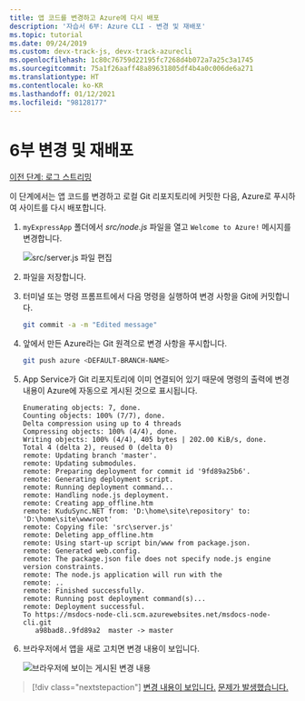 ```yaml
---
title: 앱 코드를 변경하고 Azure에 다시 배포
description: '자습서 6부: Azure CLI - 변경 및 재배포'
ms.topic: tutorial
ms.date: 09/24/2019
ms.custom: devx-track-js, devx-track-azurecli
ms.openlocfilehash: 1c80c76759d22195fc7268d4b072a7a25c3a1745
ms.sourcegitcommit: 75a1f26aaff48a89631805df4b4a0c006de6a271
ms.translationtype: HT
ms.contentlocale: ko-KR
ms.lasthandoff: 01/12/2021
ms.locfileid: "98128177"
---
```

# <a name="part-6-make-changes-and-redeploy"></a>6부 변경 및 재배포

[이전 단계: 로그 스트리밍](tutorial-vscode-azure-cli-node-05.md)

이 단계에서는 앱 코드를 변경하고 로컬 Git 리포지토리에 커밋한 다음, Azure로 푸시하여 사이트를 다시 배포합니다.

1. `myExpressApp` 폴더에서 *src/node.js* 파일을 열고 `Welcome to Azure!` 메시지를 변경합니다.

    ![src/server.js 파일 편집](../../media/azure-cli/edit-server-file.png)

1. 파일을 저장합니다.

1. 터미널 또는 명령 프롬프트에서 다음 명령을 실행하여 변경 사항을 Git에 커밋합니다.

    ```bash
    git commit -a -m "Edited message"
    ```

1. 앞에서 만든 Azure라는 Git 원격으로 변경 사항을 푸시합니다.

    ```bash
    git push azure <DEFAULT-BRANCH-NAME>
    ```

1. App Service가 Git 리포지토리에 이미 연결되어 있기 때문에 명령의 출력에 변경 내용이 Azure에 자동으로 게시된 것으로 표시됩니다. 

    ```output
    Enumerating objects: 7, done.
    Counting objects: 100% (7/7), done.
    Delta compression using up to 4 threads
    Compressing objects: 100% (4/4), done.
    Writing objects: 100% (4/4), 405 bytes | 202.00 KiB/s, done.
    Total 4 (delta 2), reused 0 (delta 0)
    remote: Updating branch 'master'.
    remote: Updating submodules.
    remote: Preparing deployment for commit id '9fd89a25b6'.
    remote: Generating deployment script.
    remote: Running deployment command...
    remote: Handling node.js deployment.
    remote: Creating app_offline.htm
    remote: KuduSync.NET from: 'D:\home\site\repository' to: 'D:\home\site\wwwroot'
    remote: Copying file: 'src\server.js'
    remote: Deleting app_offline.htm
    remote: Using start-up script bin/www from package.json.
    remote: Generated web.config.
    remote: The package.json file does not specify node.js engine version constraints.
    remote: The node.js application will run with the 
    remote: ..
    remote: Finished successfully.
    remote: Running post deployment command(s)...
    remote: Deployment successful.
    To https://msdocs-node-cli.scm.azurewebsites.net/msdocs-node-cli.git
       a98bad8..9fd89a2  master -> master
    ```

1. 브라우저에서 앱을 새로 고치면 변경 내용이 보입니다.

    ![브라우저에 보이는 게시된 변경 내용](../../media/azure-cli/remote-app-changes.png)

> [!div class="nextstepaction"]
> [변경 내용이 보입니다.](tutorial-vscode-azure-cli-node-07.md) [문제가 발생했습니다.](https://www.research.net/r/PWZWZ52?tutorial=node-deployment&step=publishing-changes)
